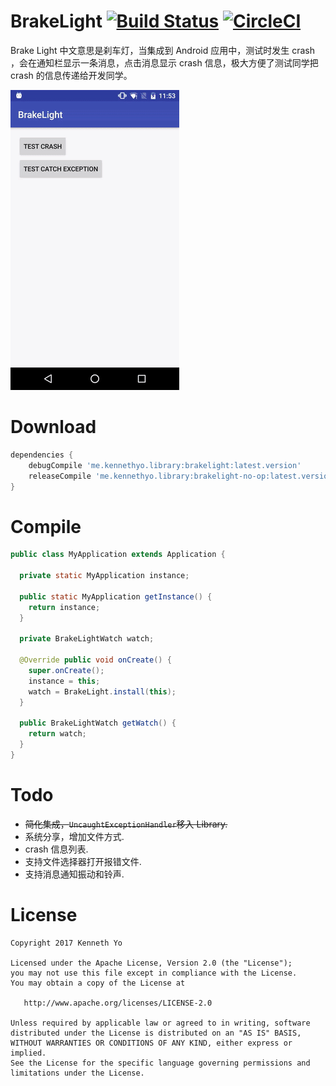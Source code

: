 # BrakeLight [![Build Status](https://travis-ci.org/KennethYo/BrakeLight.svg?branch=master)](https://travis-ci.org/KennethYo/BrakeLight) [![CircleCI](https://circleci.com/gh/KennethYo/BrakeLight/tree/master.svg?style=svg)](https://circleci.com/gh/KennethYo/BrakeLight/tree/master)

Brake Light 中文意思是刹车灯，当集成到 Android 应用中，测试时发生 crash ，会在通知栏显示一条消息，点击消息显示 crash 信息，极大方便了测试同学把 crash 的信息传递给开发同学。

![演示图片](ezgif.com-video-to-gif.gif)

# Download

```groovy
dependencies {
    debugCompile 'me.kennethyo.library:brakelight:latest.version'
    releaseCompile 'me.kennethyo.library:brakelight-no-op:latest.version'
}
```

# Compile

```java
public class MyApplication extends Application {

  private static MyApplication instance;

  public static MyApplication getInstance() {
    return instance;
  }

  private BrakeLightWatch watch;

  @Override public void onCreate() {
    super.onCreate();
    instance = this;
    watch = BrakeLight.install(this);
  }

  public BrakeLightWatch getWatch() {
    return watch;
  }
}
```

# Todo

- ~~简化集成，`UncaughtExceptionHandler`移入 Library.~~
- 系统分享，增加文件方式.
- crash 信息列表.
- 支持文件选择器打开报错文件.
- 支持消息通知振动和铃声.

# License

```
Copyright 2017 Kenneth Yo

Licensed under the Apache License, Version 2.0 (the "License");
you may not use this file except in compliance with the License.
You may obtain a copy of the License at

   http://www.apache.org/licenses/LICENSE-2.0

Unless required by applicable law or agreed to in writing, software
distributed under the License is distributed on an "AS IS" BASIS,
WITHOUT WARRANTIES OR CONDITIONS OF ANY KIND, either express or implied.
See the License for the specific language governing permissions and
limitations under the License.
```
